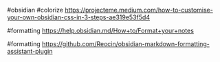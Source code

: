 #obsidian #colorize
https://projecteme.medium.com/how-to-customise-your-own-obsidian-css-in-3-steps-ae319e53f5d4

#formatting
https://help.obsidian.md/How+to/Format+your+notes

#formatting
https://github.com/Reocin/obsidian-markdown-formatting-assistant-plugin
